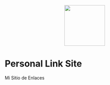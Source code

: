 <p style: align="center">
    <img src="https://germancorbo.com/images/logo.png" width="128px" height="128px" alt="">
</p>

# Personal Link Site
Mi Sitio de Enlaces
